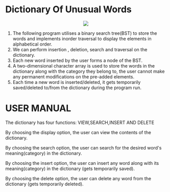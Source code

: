 # Dictionary Of Unusual Words

<p align="center">
  <img src="https://forthebadge.com/images/badges/made-with-c.svg">
</p>

1. The following program utilises a binary search tree(BST) to store the words and implements inorder traversal to display the elements in alphabetical order.
2. We can perform insertion , deletion, search and traversal on the dictionary.
3. Each new word inserted by the user forms a node of the BST.
4. A two-dimensional character array is used to store the words in the dictionary along with the category they belong to, the user cannot make any permanent modifications on the pre-added elements.
5. Each time a new word is inserted/deleted, it gets temporarily saved/deleted to/from the dictionary during the program run.



# USER MANUAL
The dictionary has four functions:
VIEW,SEARCH,INSERT AND DELETE

By choosing the display option, the user can view the contents of the dictionary.

By choosing the search option, the user can search for the desired word's meaning(category) in the dictionary.

By choosing the insert option, the user can insert any word along with its meaning(category) in the dictionary (gets temporarily saved).

By choosing the delete option, the user can delete any word from the dictionary (gets temporarily deleted).
